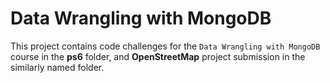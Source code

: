# Data Wrangling with MongoDB

This project contains code challenges for the `Data Wrangling with MongoDB` course in the **ps6** folder, and **OpenStreetMap** project submission in the similarly named folder.